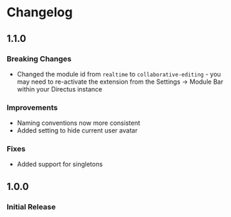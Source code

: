 # Changelog

## 1.1.0

### Breaking Changes

- Changed the module id from `realtime` to `collaborative-editing` - you may need to re-activate the extension from the Settings -> Module Bar within your Directus instance

### Improvements

-   Naming conventions now more consistent
-   Added setting to hide current user avatar

### Fixes

- Added support for singletons


## 1.0.0

### Initial Release
